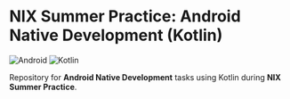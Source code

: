 # NIX Summer Practice: Android Native Development (Kotlin)

![Android](https://img.shields.io/badge/Android-3DDC84?logo=android&logoColor=white)
![Kotlin](https://img.shields.io/badge/Kotlin-7F52FF?logo=kotlin&logoColor=white)

Repository for **Android Native Development** tasks using Kotlin during **NIX Summer Practice**.
